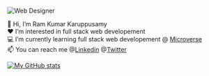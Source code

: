 
![Web Designer](https://user-images.githubusercontent.com/116718155/214018250-6740c9e9-28c8-47f0-b960-364adfd0a656.gif)


:adult: Hi, I’m Ram Kumar Karuppusamy \
:hearts: I’m interested in full stack web developement \
:computer: I’m currently learning full stack web developement @ [Microverse](https://github.com/microverseinc) \
:mailbox: You can reach me @[Linkedin](www.linkedin.com/in/ram-kumar-karuppusamy-3bb95a73)   @[Twitter](https://twitter.com/ram_karuppusamy) 

[![My GitHub stats](https://github-readme-stats.vercel.app/api?username=ram1117&show_icons=true&theme=dark)](https://github.com/ram1117/github-readme-stats) 

